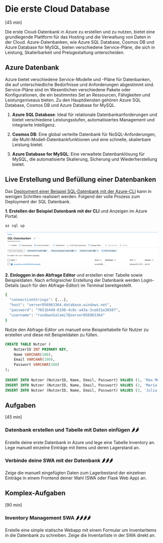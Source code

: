 # Die erste Cloud Database
[45 min]

Die erste Cloud-Datenbank in Azure zu erstellen und zu nutzen, bietet eine grundlegende Plattform für das Hosting und die Verwaltung von Daten in der Cloud. Azure-Datenbanken, wie Azure SQL Database, Cosmos DB und Azure Database for MySQL, bieten verschiedene Service-Pläne, die sich in Leistung, Skalierbarkeit und Preisgestaltung unterscheiden.


## Azure Datenbank 
Azure bietet verschiedene Service-Modelle und -Pläne für Datenbanken, die auf unterschiedliche Bedürfnisse und Anforderungen abgestimmt sind. Service-Pläne sind im Wesentlichen verschiedene Pakete oder Konfigurationen, die ein bestimmtes Set an Ressourcen, Fähigkeiten und Leistungsniveaus bieten. Zu den Hauptdiensten gehören Azure SQL Database, Cosmos DB und Azure Database for MySQL.

1. **Azure SQL Database**: Ideal für relationale Datenbankanforderungen und bietet verschiedene Leistungsstufen, automatisiertes Management und integrierte Intelligenz.

2. **Cosmos DB**: Eine global verteilte Datenbank für NoSQL-Anforderungen, die Multi-Modell-Datenbankfunktionen und eine schnelle, skalierbare Leistung bietet.

3. **Azure Database for MySQL**: Eine verwaltete Datenbanklösung für MySQL, die automatisierte Skalierung, Sicherung und Wiederherstellung bietet.




## Live Erstellung und Befüllung einer Datenbanken
Das [Deployment einer Beispiel SQL-Datenbank mit der Azure-CLI](https://learn.microsoft.com/de-de/azure/azure-sql/database/single-database-create-quickstart?view=azuresql&tabs=azure-cli-sql-up) kann in wenigen Schritten realisiert werden. Folgend der volle Prozess zum Deployment der SQL Datenbank.

**1. Erstellen der Beispiel Datenbank mit der CLI** und Anzeigen im Azure Portal.

```bash
az sql up
```

![Azure SQL DB Live](../../images/azure_sql_db.png)

**2. Einloggen in den Abfrage Editor** und erstellen einer Tabelle sowie Beispieldaten. Nach erfolgreicher Erstellung der Datenbank werden Login-Details (auch für den Abfrage-Editor) im Terminal bereitgestellt.

```bash
{
  "connectionStrings": {...},
  "host": "server056963364.database.windows.net",
  "password": "7651b449-6198-4c8c-a43a-3ce631e38587",
  "username": "rundownSalami7@server056963364"
}
```

Nutze den Abfrage-Editor um manuell eine Beispieltabelle für Nutzer zu erstellen und diese mit Beispieldaten zu füllen.

```sql
CREATE TABLE Nutzer (
    NutzerID INT PRIMARY KEY,
    Name VARCHAR(100),
    Email VARCHAR(100),
    Passwort VARCHAR(100)
);

INSERT INTO Nutzer (NutzerID, Name, Email, Passwort) VALUES (1, 'Max Mustermann', 'max.mustermann@example.com', 'pass123');
INSERT INTO Nutzer (NutzerID, Name, Email, Passwort) VALUES (2, 'Maria Musterfrau', 'maria.musterfrau@example.com', 'pass456');
INSERT INTO Nutzer (NutzerID, Name, Email, Passwort) VALUES (3, 'Julia Beispiel', 'julia.beispiel@example.com', 'pass789');
```


## Aufgaben
[45 min]

### Datenbank erstellen und Tabelle mit Daten einfügen 🌶️🌶️
Erstelle deine erste Datenbank in Azure und lege eine Tabelle Inventory an. Lege manuell einzelne Einträge mit Items und deren Lagerstand an.

### Verbinde deine SWA mit der Datenbank 🌶️🌶️🌶️
Zeige die manuell eingefügten Daten zum Lagerbestand der einzelnen Einträge in einem Frontend deiner Wahl (SWA oder Flask Web App) an.


## Komplex-Aufgaben
[90 min]

### Inventory Management SWA 🌶️🌶️🌶️🌶️
Erstelle eine simple statische Webapp mit einem Formular um Inventaritems in die Datenbank zu schreiben. Zeige die Inventarliste in der SWA direkt an.